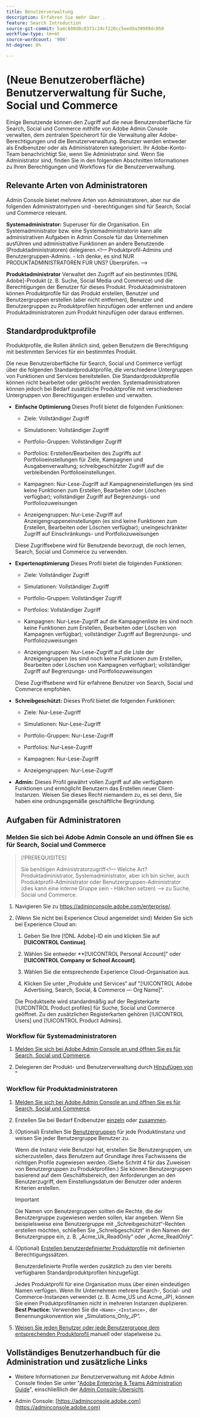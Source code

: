 ```yaml
---
title: Benutzerverwaltung
description: Erfahren Sie mehr über .
feature: Search Introduction
source-git-commit: 5a4c608d8c8371c24cf220cc5eed9a39989dc850
workflow-type: tm+mt
source-wordcount: '904'
ht-degree: 0%

---
```


# (Neue Benutzeroberfläche) Benutzerverwaltung für Suche, Social und Commerce

Einige Benutzende können den Zugriff auf die neue Benutzeroberfläche für Search, Social und Commerce mithilfe von Adobe Admin Console verwalten, dem zentralen Speicherort für die Verwaltung aller Adobe-Berechtigungen und die Benutzerverwaltung. Benutzer werden entweder als Endbenutzer oder als Administratoren kategorisiert. Ihr Adobe-Konto-Team benachrichtigt Sie, wenn Sie Administrator sind. Wenn Sie Administrator sind, finden Sie in den folgenden Abschnitten Informationen zu Ihren Berechtigungen und Workflows für die Benutzerverwaltung.<!-- How can you see what your user role is, or will your Adobe Account Team tell you? -->

## Relevante Arten von Administratoren

Admin Console bietet mehrere Arten von Administratoren, aber nur die folgenden Administratortypen und -berechtigungen sind für Search, Social und Commerce relevant.

**Systemadministrator:** Superuser für die Organisation. Ein Systemadministrator bzw. eine Systemadministratorin kann alle administrativen Aufgaben in Admin Console für das Unternehmen ausführen und administrative Funktionen an andere Benutzende (Produktadministratoren) delegieren.&lt;!— Produktprofil-Admins und Benutzergruppen-Admins.  - Ich denke, es sind NUR PRODUKTADMINISTRATOREN FÜR UNS?  Überprüfen. —>

**Produktadministrator** Verwaltet den Zugriff auf ein bestimmtes [!DNL Adobe]-Produkt (z. B. Suche, Social Media und Commerce) und die Berechtigungen der Benutzer für dieses Produkt. Produktadministratoren können Produktprofile für das Produkt erstellen, Benutzer und Benutzergruppen erstellen (aber nicht entfernen), Benutzer und Benutzergruppen zu Produktprofilen hinzufügen oder entfernen und andere Produktadministratoren zum Produkt hinzufügen oder daraus entfernen.

<!--
**Product profile admin:** Manages assigned product profiles for individual products. A product profile admin can add (but not remove) users and user groups to the organization; add or remove users and user groups from product profiles; and assign or revoke permissions from product profiles. [I don't think this is applicable: and manage the product roles for product profiles.]

**User group admin:** Manages assigned user groups and their access rights. A user group admin can add or remove users from groups and add or remove user group admins from groups.
-->

## Standardproduktprofile

Produktprofile, die Rollen ähnlich sind, geben Benutzern die Berechtigung mit bestimmten Services für ein bestimmtes Produkt.

Die neue Benutzeroberfläche für Search, Social und Commerce verfügt über die folgenden Standardproduktprofile, die verschiedene Untergruppen von Funktionen und Services bereitstellen. Die Standardproduktprofile können nicht bearbeitet oder gelöscht werden. Systemadministratoren können jedoch bei Bedarf zusätzliche Produktprofile mit verschiedenen Untergruppen von Berechtigungen erstellen und verwalten.

* **Einfache Optimierung** Dieses Profil bietet die folgenden Funktionen:

   * Ziele: Vollständiger Zugriff

   * Simulationen: Vollständiger Zugriff

   * Portfolio-Gruppen: Vollständiger Zugriff

   * Portfolios: Erstellen/Bearbeiten des Zugriffs auf Portfolioeinstellungen für Ziele, Kampagnen und Ausgabenverwaltung; schreibgeschützter Zugriff auf die verbleibenden Portfolioeinstellungen.

   * Kampagnen: Nur-Lese-Zugriff auf Kampagneneinstellungen (es sind keine Funktionen zum Erstellen, Bearbeiten oder Löschen verfügbar); vollständiger Zugriff auf Begrenzungs- und Portfoliozuweisungen<!-- Is that the correct wording? -->

   * Anzeigengruppen: Nur-Lese-Zugriff auf Anzeigengruppeneinstellungen (es sind keine Funktionen zum Erstellen, Bearbeiten oder Löschen verfügbar); uneingeschränkter Zugriff auf Einschränkungs- und Portfoliozuweisungen<!-- Is that the correct wording? -->

  Diese Zugriffsebene wird für Benutzende bevorzugt, die noch lernen, Search, Social und Commerce zu verwenden.

* **Expertenoptimierung** Dieses Profil bietet die folgenden Funktionen:

   * Ziele: Vollständiger Zugriff

   * Simulationen: Vollständiger Zugriff

   * Portfolio-Gruppen: Vollständiger Zugriff

   * Portfolios: Vollständiger Zugriff

   * Kampagnen: Nur-Lese-Zugriff auf die Kampagnenliste (es sind noch keine Funktionen zum Erstellen, Bearbeiten oder Löschen von Kampagnen verfügbar); vollständiger Zugriff auf Begrenzungs- und Portfoliozuweisungen<!-- Is that the correct wording? -->

   * Anzeigengruppen: Nur-Lese-Zugriff auf die Liste der Anzeigengruppen (es sind noch keine Funktionen zum Erstellen, Bearbeiten oder Löschen von Kampagnen verfügbar); vollständiger Zugriff auf Begrenzungs- und Portfoliozuweisungen<!-- Is that the correct wording? -->

  Diese Zugriffsebene wird für erfahrene Benutzer von Search, Social und Commerce empfohlen.

* **Schreibgeschützt:** Dieses Profil bietet die folgenden Funktionen:

   * Ziele: Nur-Lese-Zugriff

   * Simulationen: Nur-Lese-Zugriff

   * Portfolio-Gruppen: Nur-Lese-Zugriff

   * Portfolios: Nur-Lese-Zugriff

   * Kampagnen: Nur-Lese-Zugriff

   * Anzeigengruppen: Nur-Lese-Zugriff

* **Admin:** Dieses Profil gewährt vollen Zugriff auf alle verfügbaren Funktionen und ermöglicht Benutzern das Erstellen neuer Client-Instanzen. Weisen Sie dieses Recht niemandem zu, es sei denn, Sie haben eine ordnungsgemäße geschäftliche Begründung.

<!-- Do I need to include this? If so, adjust wording as needed

## Product-specific instances

 -->

## Aufgaben für Administratoren

### Melden Sie sich bei Adobe Admin Console an und öffnen Sie es für Search, Social und Commerce

>[!PREREQUISITES]
>
>Sie benötigen Administratorzugriff&lt;!— Welche Art? Produktadministrator, Systemadministrator, aber ich bin sicher, auch Produktprofil-Administrator oder Benutzergruppen-Administrator (dies kann eine interne Gruppe sein - Häkchen setzen) —> zu Suche, Social und Commerce.

1. Navigieren Sie zu https://adminconsole.adobe.com/enterprise/.

1. (Wenn Sie nicht bei Experience Cloud angemeldet sind) Melden Sie sich bei Experience Cloud an:

   1. Geben Sie Ihre [!DNL Adobe]-ID ein und klicken Sie auf **[!UICONTROL Continue]**.

   1. Wählen Sie entweder **[!UICONTROL Personal Account]&quot; oder **[!UICONTROL Company or School Account]**.<!-- Will it necessarily be "Company or School Account?" -->

   1. Wählen Sie die entsprechende Experience Cloud-Organisation aus.

   1. Klicken Sie unter „Produkte und Services“ auf &quot;[!UICONTROL Adobe Advertising, Search, Social, & Commerce — Org Name]&quot;.

   Die Produktseite wird standardmäßig auf der Registerkarte [!UICONTROL Product profiles] für Suche, Social und Commerce geöffnet. Zu den zusätzlichen Registerkarten gehören [!UICONTROL Users] und [!UICONTROL Product Admins].

### Workflow für Systemadministratoren

1. [Melden Sie sich bei Adobe Admin Console an und öffnen Sie es für Search, Social und Commerce](#open-admin-console).

1. Delegieren der Produkt- und Benutzerverwaltung durch [Hinzufügen von ](https://helpx.adobe.com/enterprise/using/admin-roles.html#enterprise)&quot;

<!-- what else? -->

### Workflow für Produktadministratoren

1. [Melden Sie sich bei Adobe Admin Console an und öffnen Sie es für Search, Social und Commerce](#open-admin-console).

1. Erstellen Sie bei Bedarf Endbenutzer [einzeln](https://helpx.adobe.com/enterprise/using/manage-users-individually.html) oder [zusammen](https://helpx.adobe.com/enterprise/using/bulk-upload-users.html).

1. (Optional) Erstellen Sie [Benutzergruppen](https://helpx.adobe.com/enterprise/using/user-groups.html) für jede Produktinstanz und weisen Sie jeder Benutzergruppe Benutzer zu.

   Wenn die Instanz viele Benutzer hat, erstellen Sie Benutzergruppen, um sicherzustellen, dass Benutzern auf Grundlage ihres Fachwissens die richtigen Profile zugewiesen werden. (Siehe Schritt 4 für das Zuweisen von Benutzergruppen zu Produktprofilen.) Sie können Benutzergruppen basierend auf dem Geschäftsbereich, den Anforderungen an den Benutzerzugriff, dem Einstellungsdatum der Benutzer oder anderen Kriterien erstellen.

   >[!IMPORTANT]
   >
   >Die Namen von Benutzergruppen sollten die Rechte, die der Benutzergruppe zugewiesen werden sollen, klar angeben. Wenn Sie beispielsweise eine Benutzergruppe mit „Schreibgeschützt“-Rechten erstellen möchten, schließen Sie „Schreibgeschützt“ in den Namen der Benutzergruppe ein, z. B. „Acme_Uk_ReadOnly“ oder „Acme_ReadOnly“.

1. (Optional) [Erstellen benutzerdefinierter Produktprofile](https://helpx.adobe.com/enterprise/using/manage-product-profiles.html) mit definierten Berechtigungssätzen.

   Benutzerdefinierte Profile werden zusätzlich zu den vier bereits verfügbaren Standardproduktprofilen hinzugefügt.

   Jedes Produktprofil für eine Organisation muss über einen eindeutigen Namen verfügen. Wenn Ihr Unternehmen mehrere Search-, Social- und Commerce-Instanzen verwendet (z. B. Acme_US und Acme_JP), können Sie einen Produktprofilnamen nicht in mehreren Instanzen duplizieren. **Best Practice:** Verwenden Sie die `<Name>_<Instance>,` der Benennungskonvention wie „Simulations_Only_JP“.

1. [Weisen Sie jeden Benutzer oder jede Benutzergruppe dem entsprechenden Produktprofil ](https://helpx.adobe.com/enterprise/using/manage-product-profiles.html) manuell oder stapelweise zu.

## Vollständiges Benutzerhandbuch für die Administration und zusätzliche Links

* Weitere Informationen zur Benutzerverwaltung mit Adobe Admin Console finden Sie unter &quot;[Adobe Enterprise &amp; Teams Administration Guide](https://helpx.adobe.com/enterprise/admin-guide.html)&quot;, einschließlich der [Admin Console-Übersicht](https://helpx.adobe.com/de/enterprise/using/admin-console.html).

* Admin Console: [https://adminconsole.adobe.com](https://adminconsole.adobe.com)
